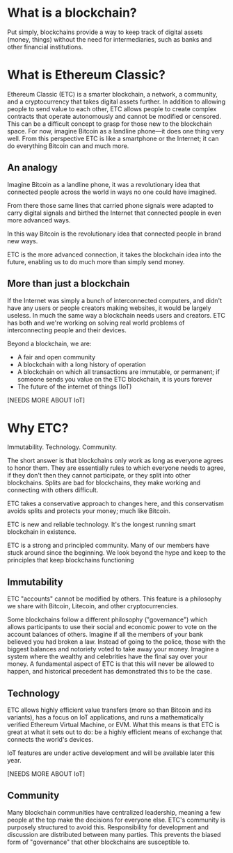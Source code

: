 # What is a blockchain?
Put simply, blockchains provide a way to keep track of digital assets (money, things) without the need for intermediaries, such as banks and other financial institutions.

# What is Ethereum Classic?
Ethereum Classic (ETC) is a smarter blockchain, a network, a community, and a cryptocurrency that takes digital assets further. In addition to allowing people to send value to each other, ETC allows people to create complex contracts that operate autonomously and cannot be modified or censored. This can be a difficult concept to grasp for those new to the blockchain space. For now, imagine Bitcoin as a landline phone—it does one thing very well. From this perspective ETC is like a smartphone or the Internet; it can do everything Bitcoin can and much more.

## An analogy
Imagine Bitcoin as a landline phone, it was a revolutionary idea that connected people across the world in ways no one could have imagined.

From there those same lines that carried phone signals were adapted to carry digital signals and birthed the Internet that connected people in even more advanced ways.

In this way Bitcoin is the revolutionary idea that connected people in brand new ways.

ETC is the more advanced connection, it takes the blockchain idea into the future, enabling us to do much more than simply send money.

## More than just a blockchain
If the Internet was simply a bunch of interconnected computers, and didn't have any users or people creators making websites, it would be largely useless. In much the same way a blockchain needs users and creators. ETC has both and we're working on solving real world problems of interconnecting people and their devices.

Beyond a blockchain, we are:
* A fair and open community
* A blockchain with a long history of operation
* A blockchain on which all transactions are immutable, or permanent; if someone sends you value on the ETC blockchain, it is yours forever
* The future of the internet of things (IoT)

[NEEDS MORE ABOUT IoT]

# Why ETC?
Immutability. Technology. Community.

The short answer is that blockchains only work as long as everyone agrees to honor them. They are essentially rules to which everyone needs to agree, if they don't then they cannot participate, or they split into other blockchains. Splits are bad for blockchains, they make working and connecting with others difficult.

ETC takes a conservative approach to changes here, and this conservatism avoids splits and protects your money; much like Bitcoin.

ETC is new and reliable technology. It's the longest running smart blockchain in existence.

ETC is a strong and principled community. Many of our members have stuck around since the beginning. We look beyond the hype and keep to the principles that keep blockchains functioning

## Immutability
ETC "accounts" cannot be modified by others. This feature is a philosophy we share with Bitcoin, Litecoin, and other cryptocurrencies.

Some blockchains follow a different philosophy ("governance") which allows participants to use their social and economic power to vote on the account balances of others. Imagine if all the members of your bank believed you had broken a law. Instead of going to the police, those with the biggest balances and notoriety voted to take away your money. Imagine a system where the wealthy and celebrities have the final say over your money. A fundamental aspect of ETC is that this will never be allowed to happen, and historical precedent has demonstrated this to be the case.

## Technology
ETC allows highly efficient value transfers (more so than Bitcoin and its variants), has a focus on IoT applications, and runs a mathematically verified Ethereum Virtual Machine, or EVM. What this means is that ETC is great at what it sets out to do: be a highly efficient means of exchange that connects the world's devices.

IoT features are under active development and will be available later this year.

[NEEDS MORE ABOUT IoT]

## Community
Many blockchain communities have centralized leadership, meaning a few people at the top make the decisions for everyone else. ETC's community is purposely structured to avoid this. Responsibility for development and discussion are distributed between many parties. This prevents the biased form of "governance" that other blockchains are susceptible to.